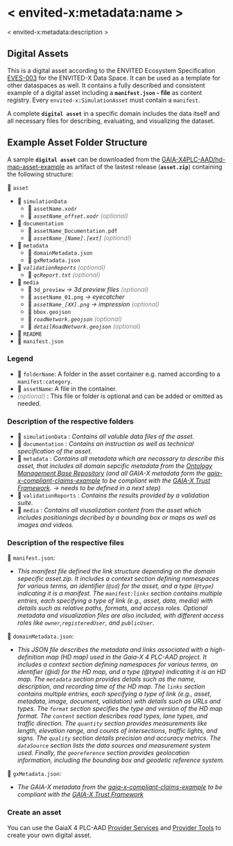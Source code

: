 # < envited-x:metadata:name >

< envited-x:metadata:description >

## Digital Assets

This is a digital asset according to the ENVITED Ecosystem Specification [EVES-003](https://ascs-ev.github.io/EVES/EVES-003/eves-003.html) for the ENVITED-X Data Space. It can be used as a template for other dataspaces as well. It contains a fully described and consistent example of a digital asset including a **`manifest.json` - file** as content registry. Every `envited-x:SimulationAsset` must contain a `manifest`.

A complete **`digital asset`** in a specific domain includes the data itself and all necessary files for describing, evaluating, and visualizing the dataset.

## Example Asset Folder Structure

A sample **`digital asset`** can be downloaded from the [GAIA-X4PLC-AAD/hd-map-asset-example](https://github.com/GAIA-X4PLC-AAD/hd-map-asset-example) as artifact of the lastest release (**`asset.zip`**) containing the following structure:

📁 `asset`

- 📁 `simulationData`
  - 📄 `assetName.xodr`
  - 📄 _`assetName_offset.xodr`_ <i style="color:gray;">(optional)</i>
- 📁 `documentation`
  - 📄 `assetName_Documentation.pdf`
  - 📄 _`assetName_[Name].[ext]`_ <i style="color:gray;">(optional)</i>
- 📁 `metadata`
  - 📄 `domainMetadata.json`
  - 📄 `gxMetadata.json`
- 📁 _`validationReports`_ <i style="color:gray;">(optional)</i>
  - 📄 _`qcReport.txt`_ <i style="color:gray;">(optional)</i>
- 📁 `media`
  - 📁 `3d_preview` _-> 3d preview files_ <i style="color:gray;">(optional)</i>
  - 📄 `assetName_01.png` _-> eyecatcher_
  - 📄 _`assetName_[XX].png`_ _-> impression_ <i style="color:gray;">(optional)</i>
  - 📄 `bbox.geojson`
  - 📄 _`roadNetwork.geojson`_ <i style="color:gray;">(optional)</i>
  - 📄 _`detailRoadNetwork.geojson`_ <i style="color:gray;">(optional)</i>
- 📄 `README`
- 📄 `manifest.json`

### Legend

- 📁 `folderName`: A folder in the asset container e.g. named according to a `manifest:category`.
- 📄 `assetName`: A file in the container.
- <i style="color:gray;">(optional)</i> : This file or folder is optional and can be added or omitted as needed.

### Description of the respective folders

- 📁 `simulationData` : _Contains all valuble data files of the asset._
- 📁 `documentation` : _Contains an instruction as well as technical specification of the asset._
- 📁 `metadata` : _Contains all metadata which are necassary to describe this asset, that includes all domain sepcific metadata from the [Ontology Management Base Repository](https://github.com/GAIA-X4PLC-AAD/ontology-management-base) (and all GAIA-X metadata form the [gaia-x-compliant-claims-example](https://github.com/GAIA-X4PLC-AAD/gaia-x-compliant-claims-example) to be compliant with the [GAIA-X Trust Framework](https://docs.gaia-x.eu/policy-rules-committee/trust-framework/22.10/). -> needs to be defined in a next step)_
- 📁 `validationReports` : _Contains the results provided by a validation suite._
- 📁 `media` : _Contains all viusalization content from the asset which includes positionings decribed by a bounding box or maps as well as images and videos._

### Description of the respective files

📄 `manifest.json`:

- _This manifest file defined the link structure depending on the domain sepecific asset.zip. It includes a context section defining namespaces for various terms, an identifier (`@id`) for the asset, and a type (`@type`) indicating it is a manifest. The `manifest:links` section contains multiple entries, each specifying a type of link (e.g., asset, data, media) with details such as relative paths, formats, and access roles. Optional metadata and visualization files are also included, with different access roles like `owner`,`registeredUser`, and `publicUser`._

📄 `domainMetadata.json`:

- _This JSON file describes the metadata and links associated with a high-definition map (HD map) used in the Gaia-X 4 PLC-AAD project. It includes a context section defining namespaces for various terms, an identifier (@id) for the HD map, and a type (@type) indicating it is an HD map. The `metadata` section provides details such as the name, description, and recording time of the HD map. The `links` section contains multiple entries, each specifying a type of link (e.g., asset, metadata, image, document, validation) with details such as URLs and types. The `format` section specifies the type and version of the HD map format. The `content` section describes road types, lane types, and traffic direction. The `quantity` section provides measurements like length, elevation range, and counts of intersections, traffic lights, and signs. The `quality` section details precision and accuracy metrics. The `dataSource` section lists the data sources and measurement system used. Finally, the `georeference` section provides geolocation information, including the bounding box and geodetic reference system._

📄 `gxMetadata.json`:

- _The GAIA-X metadata from the [gaia-x-compliant-claims-example](https://github.com/GAIA-X4PLC-AAD/gaia-x-compliant-claims-example) to be compliant with the [GAIA-X Trust Framework](https://docs.gaia-x.eu/policy-rules-committee/trust-framework/22.10/)_

### Create an asset

You can use the GaiaX 4 PLC-AAD [Provider Services](https://github.com/GAIA-X4PLC-AAD/provider-services) and [Provider Tools](https://github.com/GAIA-X4PLC-AAD/provider-tools) to create your own digital asset.
